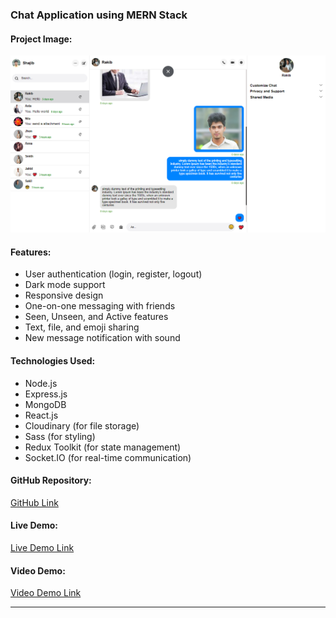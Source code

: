 ### Chat Application using MERN Stack

#### Project Image:

![Chat Application](./chat-app-mern.png)

#### Features:

- User authentication (login, register, logout)
- Dark mode support
- Responsive design
- One-on-one messaging with friends
- Seen, Unseen, and Active features
- Text, file, and emoji sharing
- New message notification with sound

#### Technologies Used:

- Node.js
- Express.js
- MongoDB
- React.js
- Cloudinary (for file storage)
- Sass (for styling)
- Redux Toolkit (for state management)
- Socket.IO (for real-time communication)

#### GitHub Repository:

[GitHub Link](https://github.com/developer-shajib/Chat-App-with-MERN-Stack.git)

#### Live Demo:

[Live Demo Link]()

#### Video Demo:

[Video Demo Link](https://www.linkedin.com/posts/developer-shajib_uses-features-activity-7129863979413229570-SORK?utm_source=share&utm_medium=member_desktop)

---
